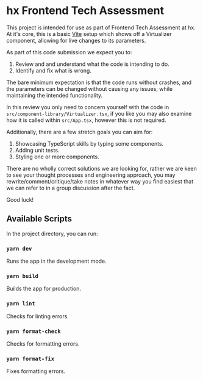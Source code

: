 # hx Frontend Tech Assessment

This project is intended for use as part of Frontend Tech Assessment at hx. At it's core, this is a basic [Vite](https://vitejs.dev/guide/) setup which shows off a Virtualizer component, allowing for live changes to its parameters.

As part of this code submission we expect you to:

1. Review and and understand what the code is intending to do.
2. Identify and fix what is wrong.

The bare minimum expectation is that the code runs without crashes, and the parameters can be changed without causing any issues, while maintaining the intended functionality.

In this review you only need to concern yourself with the code in `src/component-library/Virtualizer.tsx`, if you like you may also examine how it is called within `src/App.tsx`, however this is not required.

Additionally, there are a few stretch goals you can aim for:

1. Showcasing TypeScript skills by typing some components.
2. Adding unit tests.
3. Styling one or more components.

There are no wholly correct solutions we are looking for, rather we are keen to see your thought processes and engineering approach, you may rewrite/comment/critique/take notes in whatever way you find easiest that we can refer to in a group discussion after the fact.

Good luck!

## Available Scripts

In the project directory, you can run:

### `yarn dev`

Runs the app in the development mode.

### `yarn build`

Builds the app for production.

### `yarn lint`

Checks for linting errors.

### `yarn format-check`

Checks for formatting errors.

### `yarn format-fix`

Fixes formatting errors.
